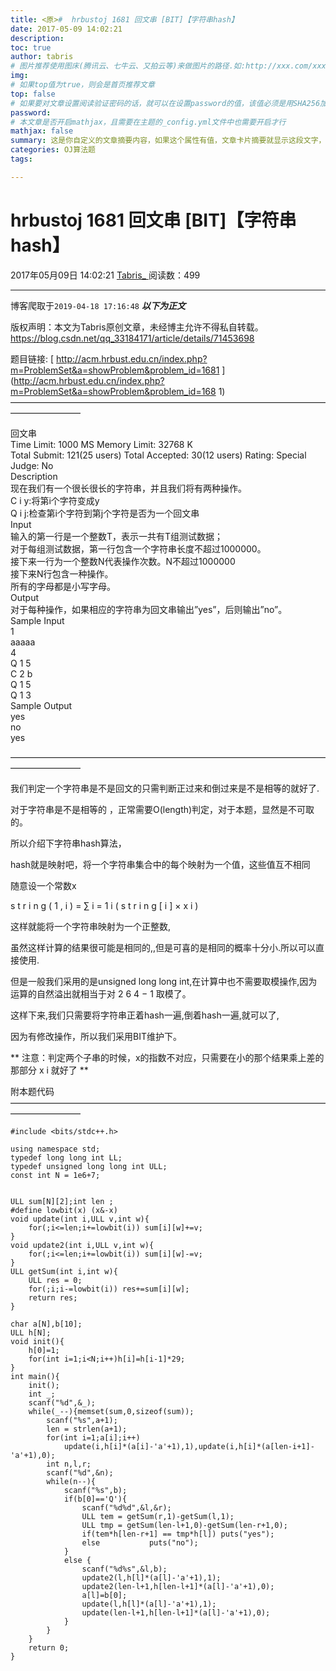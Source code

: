 ```yaml
---
title: <原>#  hrbustoj 1681 回文串 [BIT]【字符串hash】
date: 2017-05-09 14:02:21
description:
toc: true
author: tabris
# 图片推荐使用图床(腾讯云、七牛云、又拍云等)来做图片的路径.如:http://xxx.com/xxx.jpg
img: 
# 如果top值为true，则会是首页推荐文章
top: false
# 如果要对文章设置阅读验证密码的话，就可以在设置password的值，该值必须是用SHA256加密后的密码，防止被他人识破
password: 
# 本文章是否开启mathjax，且需要在主题的_config.yml文件中也需要开启才行
mathjax: false
summary: 这是你自定义的文章摘要内容，如果这个属性有值，文章卡片摘要就显示这段文字，否则程序会自动截取文章的部分内容作为摘要
categories: OJ算法题
tags:

---
```





#  hrbustoj 1681 回文串 [BIT]【字符串hash】

2017年05月09日 14:02:21  [ Tabris_ ](https://me.csdn.net/qq_33184171) 阅读数：499


--- 
 博客爬取于`2019-04-18 17:16:48`
***以下为正文***

版权声明：本文为Tabris原创文章，未经博主允许不得私自转载。
https://blog.csdn.net/qq_33184171/article/details/71453698

题目链接: [
http://acm.hrbust.edu.cn/index.php?m=ProblemSet&a=showProblem&problem_id=1681 
](http://acm.hrbust.edu.cn/index.php?m=ProblemSet&a=showProblem&problem_id=168
1)  
————————————————————————————————————————————

回文串  
Time Limit: 1000 MS Memory Limit: 32768 K  
Total Submit: 121(25 users) Total Accepted: 30(12 users) Rating: Special
Judge: No  
Description  
现在我们有一个很长很长的字符串，并且我们将有两种操作。  
C i y:将第i个字符变成y  
Q i j:检查第i个字符到第j个字符是否为一个回文串  
Input  
输入的第一行是一个整数T，表示一共有T组测试数据；  
对于每组测试数据，第一行包含一个字符串长度不超过1000000。  
接下来一行为一个整数N代表操作次数。N不超过1000000  
接下来N行包含一种操作。  
所有的字母都是小写字母。  
Output  
对于每种操作，如果相应的字符串为回文串输出”yes”，后则输出”no”。  
Sample Input  
1  
aaaaa  
4  
Q 1 5  
C 2 b  
Q 1 5  
Q 1 3  
Sample Output  
yes  
no  
yes

————————————————————————————————————————————

我们判定一个字符串是不是回文的只需判断正过来和倒过来是不是相等的就好了.

对于字符串是不是相等的 ，正常需要O(length)判定，对于本题，显然是不可取的。

所以介绍下字符串hash算法，

hash就是映射吧，将一个字符串集合中的每个映射为一个值，这些值互不相同

随意设一个常数x  

s  t  r  i  n  g  (  1  ,  i  )  =  ∑  i  =  1  i  (  s  t  r  i  n  g  [  i
]  ×  x  i  )

这样就能将一个字符串映射为一个正整数,

虽然这样计算的结果很可能是相同的,,但是可喜的是相同的概率十分小.所以可以直接使用.

但是一般我们采用的是unsigned long long int,在计算中也不需要取模操作,因为运算的自然溢出就相当于对  2  6  4  −  1
取模了。

这样下来,我们只需要将字符串正着hash一遍,倒着hash一遍,就可以了,

因为有修改操作，所以我们采用BIT维护下。

** 注意：判定两个子串的时候，x的指数不对应，只需要在小的那个结果乘上差的那部分  x  i  就好了 **

附本题代码  
————————————————————————————————————————————

    
    
    #include <bits/stdc++.h>
    
    using namespace std;
    typedef long long int LL;
    typedef unsigned long long int ULL;
    const int N = 1e6+7;
    
    
    ULL sum[N][2];int len ;
    #define lowbit(x) (x&-x)
    void update(int i,ULL v,int w){
        for(;i<=len;i+=lowbit(i)) sum[i][w]+=v;
    }
    void update2(int i,ULL v,int w){
        for(;i<=len;i+=lowbit(i)) sum[i][w]-=v;
    }
    ULL getSum(int i,int w){
        ULL res = 0;
        for(;i;i-=lowbit(i)) res+=sum[i][w];
        return res;
    }
    
    char a[N],b[10];
    ULL h[N];
    void init(){
        h[0]=1;
        for(int i=1;i<N;i++)h[i]=h[i-1]*29;
    }
    int main(){
        init();
        int _;
        scanf("%d",&_);
        while(_--){memset(sum,0,sizeof(sum));
            scanf("%s",a+1);
            len = strlen(a+1);
            for(int i=1;a[i];i++)
                update(i,h[i]*(a[i]-'a'+1),1),update(i,h[i]*(a[len-i+1]-'a'+1),0);
            int n,l,r;
            scanf("%d",&n);
            while(n--){
                scanf("%s",b);
                if(b[0]=='Q'){
                    scanf("%d%d",&l,&r);
                    ULL tem = getSum(r,1)-getSum(l,1);
                    ULL tmp = getSum(len-l+1,0)-getSum(len-r+1,0);
                    if(tem*h[len-r+1] == tmp*h[l]) puts("yes");
                    else           puts("no");
                }
                else {
                    scanf("%d%s",&l,b);
                    update2(l,h[l]*(a[l]-'a'+1),1);
                    update2(len-l+1,h[len-l+1]*(a[l]-'a'+1),0);
                    a[l]=b[0];
                    update(l,h[l]*(a[l]-'a'+1),1);
                    update(len-l+1,h[len-l+1]*(a[l]-'a'+1),0);
                }
            }
        }
        return 0;
    }
    

